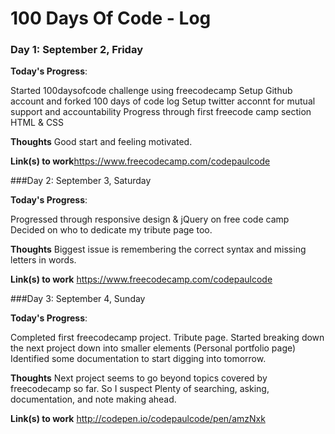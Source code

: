 # 100 Days Of Code - Log

### Day 1: September 2, Friday

**Today's Progress**: 

Started 100daysofcode challenge using freecodecamp
Setup Github account and forked 100 days of code log
Setup twitter acconnt for mutual support and accountability 
Progress through first freecode camp section HTML & CSS 

**Thoughts** Good start and feeling motivated.

**Link(s) to work**https://www.freecodecamp.com/codepaulcode 

###Day 2: September 3, Saturday

**Today's Progress**:

Progressed through responsive design & jQuery on free code camp
Decided on who to dedicate my tribute page too. 

**Thoughts** Biggest issue is remembering the correct syntax and missing letters in words. 

**Link(s) to work** https://www.freecodecamp.com/codepaulcode 

###Day 3: September 4, Sunday 

**Today's Progress**:

Completed first freecodecamp project. Tribute page. 
Started breaking down the next project down into smaller elements (Personal portfolio page) 
Identified some documentation to start digging into tomorrow.

**Thoughts** Next project seems to go beyond topics covered by freecodecamp so far. So I suspect Plenty of searching, asking, documentation, and note making ahead. 

**Link(s) to work** http://codepen.io/codepaulcode/pen/amzNxk 
